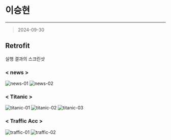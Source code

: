 # 이승현 
---
> 2024-09-30


## Retrofit

실행 결과의 스크린샷

### < news > 
![news-01](./img/news-01.PNG)
![news-02](./img/news-02.PNG)

### < Titanic >
![titanic-01](./img/titanic-01.PNG)
![titanic-02](./img/titanic-02.PNG)
![titanic-03](./img/titanic-03.PNG)

### < Traffic Acc >
![traffic-01](./img/traffic-01.PNG)
![traffic-02](./img/traffic-02.PNG)

